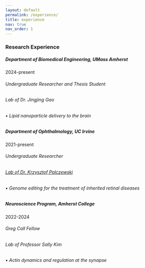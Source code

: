 ```yaml
---
layout: default
permalink: /experience/
title: experience
nav: true
nav_order: 1
---
```

<h3 class="mt-4">Research Experience</h3>

<div class="card mt-3">
  <div class="p-3">
    <div class="row">
      <div class="col-sm-10">
        <h5 class="font-weight-bold">Department of Biomedical Engineering, UMass Amherst</h5>
      </div>
      <div class="col-sm-2 text-left text-sm-right">
        <span class="badge font-weight-bold success-color text-uppercase align-middle">
            2024-present
        </span>
      </div>
    </div>
    <h6 class="font-italic mt-2 mt-sm-0">Undergraduate Researcher and Thesis Student</h6>
    <h6>Lab of Dr. Jingjing Gao</h6>
    <h6>&#x2022; Lipid nanoparticle delivery to the brain</h6>
  </div>
</div>

<div class="card mt-3">
  <div class="p-3">
    <div class="row">
      <div class="col-sm-10">
        <h5 class="font-weight-bold">Department of Ophthalmology, UC Irvine</h5>
      </div>
      <div class="col-sm-2 text-left text-sm-right">
        <span class="badge font-weight-bold success-color text-uppercase align-middle">
            2021-present
        </span>
      </div>
    </div>
    <h6 class="font-italic mt-2 mt-sm-0">Undergraduate Researcher</h6>
    <h6><a href="https://ctvr.uci.edu">Lab of Dr. Krzysztof Palczewski</a></h6>
    <h6>&#x2022; Genome editing for the treatment of inherited retinal diseases</h6>
  </div>
</div>

<div class="card mt-3">
  <div class="p-3">
    <div class="row">
      <div class="col-sm-10">
        <h5 class="font-weight-bold">Neuroscience Program, Amherst College</h5>
      </div>
      <div class="col-sm-2 text-left text-sm-right">
        <span class="badge font-weight-bold stylish-color text-uppercase align-middle">
            2022-2024
        </span>
      </div>
    </div>
    <h6 class="font-italic mt-2 mt-sm-0">Greg Call Fellow</h6>
    <h6>Lab of Professor Sally Kim</h6>
    <h6>&#x2022; Actin dynamics and regulation at the synapse</h6>
  </div>
</div>
